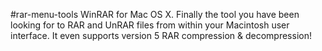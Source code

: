#rar-menu-tools
WinRAR for Mac OS X. Finally the tool you have been looking for to RAR and UnRAR files from within your Macintosh user interface. It even supports version 5 RAR compression & decompression!
